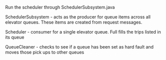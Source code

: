 Run the scheduler through SchedulerSubsystem.java

SchedulerSubsystem - acts as the producer for queue items across all elevator queues. These items are created from request messages.

Scheduler - consumer for a single elevator queue. Full fills the trips listed in its queue

QueueCleaner - checks to see if a queue has been set as hard fault and moves those pick ups to other queues
